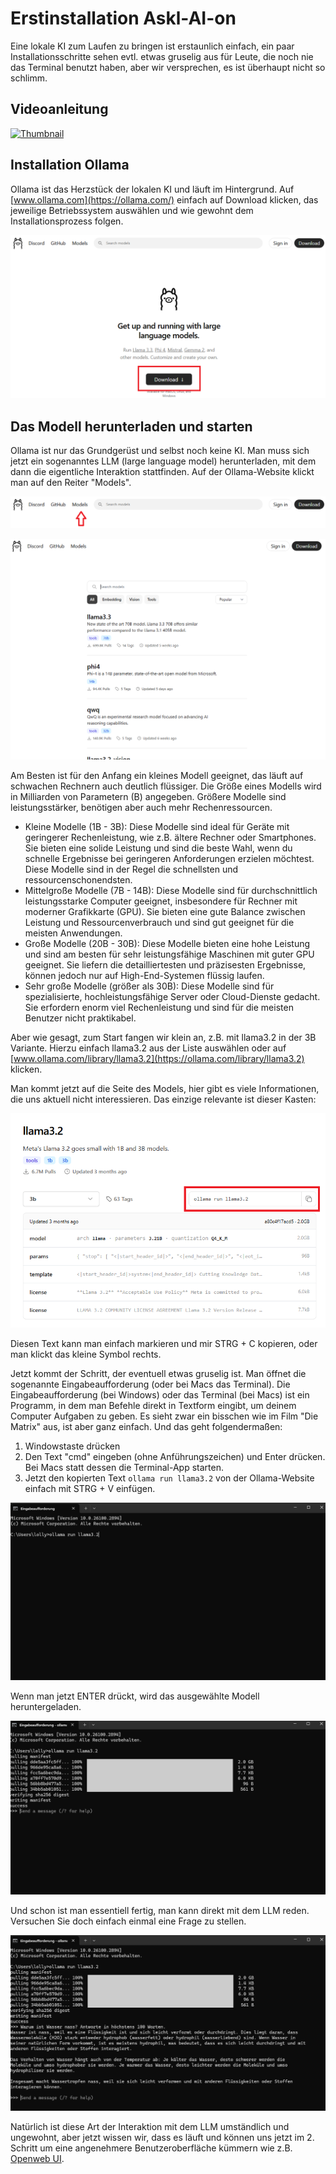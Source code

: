 # Erstinstallation Askl-AI-on

Eine lokale KI zum Laufen zu bringen ist erstaunlich einfach, ein paar Installationsschritte sehen evtl. etwas gruselig aus für Leute, die noch nie das Terminal benutzt haben, aber wir versprechen, es ist überhaupt nicht so schlimm.

## Videoanleitung

[![Thumbnail](https://img.youtube.com/vi/3Etn50LpOvY/maxresdefault.jpg)](https://youtu.be/3Etn50LpOvY)


## Installation Ollama

Ollama ist das Herzstück der lokalen KI und läuft im Hintergrund. Auf [www.ollama.com](https://ollama.com/) einfach auf Download klicken, das jeweilige Betriebssystem auswählen und wie gewohnt dem Installationsprozess folgen.

![Ollamadownload](images/ollamadownload.png)

## Das Modell herunterladen und starten

Ollama ist nur das Grundgerüst und selbst noch keine KI. Man muss sich jetzt ein sogenanntes LLM (large language model) herunterladen, mit dem dann die eigentliche Interaktion stattfinden. Auf der Ollama-Website klickt man auf den Reiter "Models".

![Modeldownload](images/modeldownload.png)

![Model](images/model.png)

Am Besten ist für den Anfang ein kleines Modell geeignet, das läuft auf schwachen Rechnern auch deutlich flüssiger. Die Größe eines Modells wird in Milliarden von Parametern (B) angegeben. Größere Modelle sind leistungsstärker, benötigen aber auch mehr Rechenressourcen.

- Kleine Modelle (1B - 3B): Diese Modelle sind ideal für Geräte mit geringerer Rechenleistung, wie z.B. ältere Rechner oder Smartphones. Sie bieten eine solide Leistung und sind die beste Wahl, wenn du schnelle Ergebnisse bei geringeren Anforderungen erzielen möchtest. Diese Modelle sind in der Regel die schnellsten und ressourcenschonendsten.
- Mittelgroße Modelle (7B - 14B): Diese Modelle sind für durchschnittlich leistungsstarke Computer geeignet, insbesondere für Rechner mit moderner Grafikkarte (GPU). Sie bieten eine gute Balance zwischen Leistung und Ressourcenverbrauch und sind gut geeignet für die meisten Anwendungen.
- Große Modelle (20B - 30B): Diese Modelle bieten eine hohe Leistung und sind am besten für sehr leistungsfähige Maschinen mit guter GPU geeignet. Sie liefern die detailliertesten und präzisesten Ergebnisse, können jedoch nur auf High-End-Systemen flüssig laufen.
- Sehr große Modelle (größer als 30B): Diese Modelle sind für spezialisierte, hochleistungsfähige Server oder Cloud-Dienste gedacht. Sie erfordern enorm viel Rechenleistung und sind für die meisten Benutzer nicht praktikabel.

Aber wie gesagt, zum Start fangen wir klein an, z.B. mit llama3.2 in der 3B Variante. Hierzu einfach llama3.2 aus der Liste auswählen oder auf [www.ollama.com/library/llama3.2](https://ollama.com/library/llama3.2) klicken.

Man kommt jetzt auf die Seite des Models, hier gibt es viele Informationen, die uns aktuell nicht interessieren. Das einzige relevante ist dieser Kasten:

![cmd-Code](images/cmdcode.png)

Diesen Text kann man einfach markieren und mir STRG + C kopieren, oder man klickt das kleine Symbol rechts.

Jetzt kommt der Schritt, der eventuell etwas gruselig ist. Man öffnet die sogenannte Eingabeaufforderung (oder bei Macs das Terminal). Die Eingabeaufforderung (bei Windows) oder das Terminal (bei Macs) ist ein Programm, in dem man Befehle direkt in Textform eingibt, um deinem Computer Aufgaben zu geben. Es sieht zwar ein bisschen wie im Film "Die Matrix" aus, ist aber ganz einfach. Und das geht folgendermaßen:
1. Windowstaste drücken
2. Den Text "cmd" eingeben (ohne Anführungszeichen) und Enter drücken. Bei Macs statt dessen die Terminal-App starten.
3. Jetzt den kopierten Text `ollama run llama3.2` von der Ollama-Website einfach mit STRG + V einfügen. 

![cmd-1](images/cmd1.png)

Wenn man jetzt ENTER drückt, wird das ausgewählte Modell heruntergeladen.

![cmd-2](images/cmd2.png)

Und schon ist man essentiell fertig, man kann direkt mit dem LLM reden. Versuchen Sie doch einfach einmal eine Frage zu stellen.

![cmd-3](images/cmd3.png)

Natürlich ist diese Art der Interaktion mit dem LLM umständlich und ungewohnt, aber jetzt wissen wir, dass es läuft und können uns jetzt im 2. Schritt um eine angenehmere Benutzeroberfläche kümmern wie z.B. [Openweb UI](https://github.com/open-webui/open-webui).
